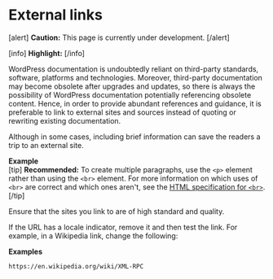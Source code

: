 # External links

[alert] **Caution:** This page is currently under development. [/alert]  

[info] **Highlight:**  [/info]  

WordPress documentation is undoubtedly reliant on third-party standards, software, platforms and technologies. Moreover, third-party documentation may become obsolete after upgrades and updates, so there is always the possibility of WordPress documentation potentially referencing obsolete content. Hence, in order to provide abundant references and guidance, it is preferable to link to external sites and sources instead of quoting or rewriting existing documentation.

Although in some cases, including brief information can save the readers a trip to an external site.

**Example**  
[tip] **Recommended:** To create multiple paragraphs, use the `<p>` element rather than using the `<br>` element. For more information on which uses of `<br>` are correct and which ones aren't, see the [HTML specification for `<br>`](https://html.spec.whatwg.org/multipage/semantics.html#the-br-element). [/tip]

Ensure that the sites you link to are of high standard and quality.

If the URL has a locale indicator, remove it and then test the link. For example, in a Wikipedia link, change the following:

**Examples**  
```
https://en.wikipedia.org/wiki/XML-RPC
```
